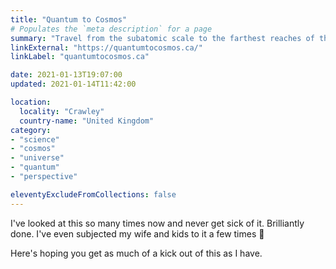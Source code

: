 ```yaml
---
title: "Quantum to Cosmos"
# Populates the `meta description` for a page
summary: "Travel from the subatomic scale to the farthest reaches of the cosmos."
linkExternal: "https://quantumtocosmos.ca/"
linkLabel: "quantumtocosmos.ca"

date: 2021-01-13T19:07:00
updated: 2021-01-14T11:42:00

location:
  locality: "Crawley"
  country-name: "United Kingdom"
category:
- "science"
- "cosmos"
- "universe"
- "quantum"
- "perspective"

eleventyExcludeFromCollections: false
---
```


I've looked at this so many times now and never get sick of it. Brilliantly done. I've even subjected my wife and kids to it a few times 😬

Here's hoping you get as much of a kick out of this as I have.




